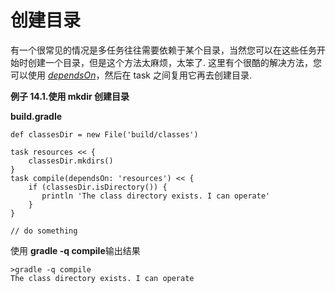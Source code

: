 # 创建目录

有一个很常见的情况是多任务往往需要依赖于某个目录，当然您可以在这些任务开始时创建一个目录，但是这个方法太麻烦，太笨了. 这里有个很酷的解决方法，您可以使用 <u>*dependsOn*</u>，然后在 task 之间复用它再去创建目录.

**例子 14.1.使用 mkdir 创建目录**

**build.gradle**

    def classesDir = new File('build/classes')

    task resources << {
        classesDir.mkdirs()
    }
    task compile(dependsOn: 'resources') << {
        if (classesDir.isDirectory()) {
           println 'The class directory exists. I can operate'
        }
    }

    // do something

使用 **gradle -q compile**输出结果

    >gradle -q compile
    The class directory exists. I can operate
